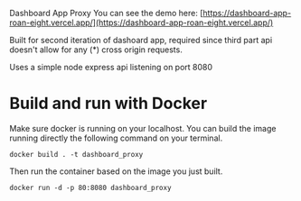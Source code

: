 Dashboard App Proxy
You can see the demo here: [https://dashboard-app-roan-eight.vercel.app/](https://dashboard-app-roan-eight.vercel.app/)

Built for second iteration of dashoard app, required since third part api doesn't allow for any (*) cross origin requests.

Uses a simple node express api listening on port 8080

# Build and run with Docker
Make sure docker is running on your localhost. You can build the image running directly the following command on your terminal.

```docker build . -t dashboard_proxy```

Then run the container based on the image you just built.

`docker run -d -p 80:8080 dashboard_proxy`

